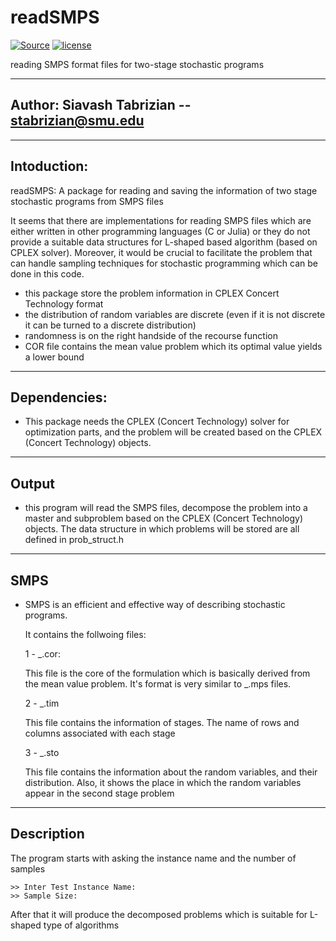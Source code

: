 #  readSMPS

[![Source](https://github.com/siavashtab/2slpEval/tree/master/2slpEval)](https://github.com/siavashtab/2slpEval/tree/master/2slpEval)
[![license](https://github.com/siavashtab/2slpEval/tree/master/LICENSE)](https://github.com/siavashtab/2slpEval/tree/master/LICENSE)

reading SMPS format files for two-stage stochastic programs

------------------

##  Author: Siavash Tabrizian -- stabrizian@smu.edu

------------------

## Intoduction:

readSMPS: A package for reading and saving the information of two stage stochastic programs from SMPS files

It seems that there are implementations for reading SMPS files which are either written in other 
programming languages (C or Julia) or they do not provide a suitable data structures for L-shaped 
based algorithm (based on CPLEX solver). Moreover, it would be crucial to facilitate the problem that can handle sampling 
techniques for stochastic programming which can be done in this code.

-  this package store the problem information in CPLEX Concert Technology format
-  the distribution of random variables are discrete (even if it is not discrete it can be turned to a discrete distribution)
-  randomness is on the right handside of the recourse function
-  COR file contains the mean value problem which its optimal value yields a lower bound

------------------

## Dependencies:

- This package needs the CPLEX (Concert Technology) solver for optimization parts, 
  and the problem will be created based on the  CPLEX (Concert Technology) objects.

------------------

## Output

- this program will read the SMPS files, decompose the problem
  into a master and subproblem based on the CPLEX (Concert Technology) objects. 
  The data structure in which problems will be stored are all defined in prob_struct.h

------------------

## SMPS 

- SMPS is an efficient and effective way of describing stochastic programs. 

  It contains the follwoing files:
  
  1 - _.cor:
  
     This file is the core of the formulation which is basically derived from the 
	 mean value problem. It's format is very similar to _.mps files.
	 
  2 - _.tim
    
	This file contains the information of stages. The name of rows and columns 
	associated with each stage
	
  3 - _.sto
  
    This file contains the information about the random variables, and their distribution.
	Also, it shows the place in which the random variables appear in the second stage problem

-------------------

## Description

The program starts with asking the instance name and the number of samples
~~~~
>> Inter Test Instance Name:
>> Sample Size:
~~~~
After that it will produce the decomposed problems which is suitable for 
L-shaped type of algorithms

